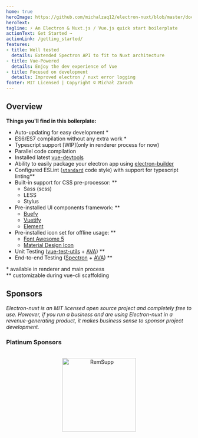 ```yaml
---
home: true
heroImage: https://github.com/michalzaq12/electron-nuxt/blob/master/docs/.vuepress/images/electron-nuxt.png?raw=true
heroText: 
tagline: ⚡ An Electron & Nuxt.js / Vue.js quick start boilerplate
actionText: Get Started →
actionLink: /getting_started/
features:
- title: Well tested
  details: Extended Spectron API to fit to Nuxt architecture
- title: Vue-Powered
  details: Enjoy the dev experience of Vue
- title: Focused on development
  details: Improved electron / nuxt error logging
footer: MIT Licensed | Copyright © Michał Zarach
---
```



## Overview

**Things you'll find in this boilerplate:**

* Auto-updating for easy development \*
* ES6/ES7 compilation without any extra work \*
* Typescript support [WIP](only in renderer process for now)
* Parallel code compilation
* Installed latest [vue-devtools](https://github.com/vuejs/vue-devtools)
* Ability to easily package your electron app using [electron-builder](https://github.com/electron-userland/electron-builder)
* Configured ESLint ([`standard`](https://github.com/feross/standard) code style) with support for typescript linting\**
* Built-in support for CSS pre-processor: \**
    * Sass (scss)
    * LESS
    * Stylus
* Pre-installed UI components framework: \**
    * [Buefy](https://buefy.org)
    * [Vuetify](https://vuetifyjs.com/en/)
    * [Element](https://element.eleme.io/#/en-US)
* Pre-installed icon set for offline usage: \**
    * [Font Awesome 5](https://fontawesome.com/icons)
    * [Material Design Icon](https://materialdesignicons.com)
* Unit Testing \([vue-test-utils](https://vue-test-utils.vuejs.org) + [AVA](https://github.com/avajs/ava)\) \**
* End-to-end Testing \([Spectron](https://github.com/electron/spectron) + [AVA](https://github.com/avajs/ava)\) \** 

\* available in renderer and main process <br>
\** customizable during vue-cli scaffolding



## Sponsors

*Electron-nuxt is an MIT licensed open source project and completely free to use. However, 
if you run a business and are using Electron-nuxt in a revenue-generating product, 
it makes business sense to sponsor project development.*

### Platinum Sponsors

<div align="center">
<br>
<a href="https://remsupp.com"><img width="200" src="https://raw.githubusercontent.com/michalzaq12/electron-nuxt/master/docs/.vuepress/images/remsupp.svg" alt="RemSupp"></a>
<br>
<br>
</div>
